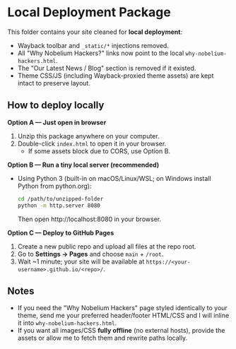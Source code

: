 # Local Deployment Package

This folder contains your site cleaned for **local deployment**:
- Wayback toolbar and `_static/*` injections removed.
- All "Why Nobelium Hackers?" links now point to the local `why-nobelium-hackers.html`.
- The "Our Latest News / Blog" section is removed if it existed.
- Theme CSS/JS (including Wayback-proxied theme assets) are kept intact to preserve layout.

## How to deploy locally

**Option A — Just open in browser**
1. Unzip this package anywhere on your computer.
2. Double-click `index.html` to open it in your browser.
   - If some assets block due to CORS, use Option B.

**Option B — Run a tiny local server (recommended)**
- Using Python 3 (built-in on macOS/Linux/WSL; on Windows install Python from python.org):
  ```bash
  cd /path/to/unzipped-folder
  python -m http.server 8080
  ```
  Then open http://localhost:8080 in your browser.

**Option C — Deploy to GitHub Pages**
1. Create a new public repo and upload all files at the repo root.
2. Go to **Settings → Pages** and choose `main` + `/root`.
3. Wait ~1 minute; your site will be available at `https://<your-username>.github.io/<repo>/`.

## Notes
- If you need the "Why Nobelium Hackers" page styled identically to your theme, send me your preferred header/footer HTML/CSS and I will inline it into `why-nobelium-hackers.html`.
- If you want all images/CSS **fully offline** (no external hosts), provide the assets or allow me to fetch them and rewrite paths locally.